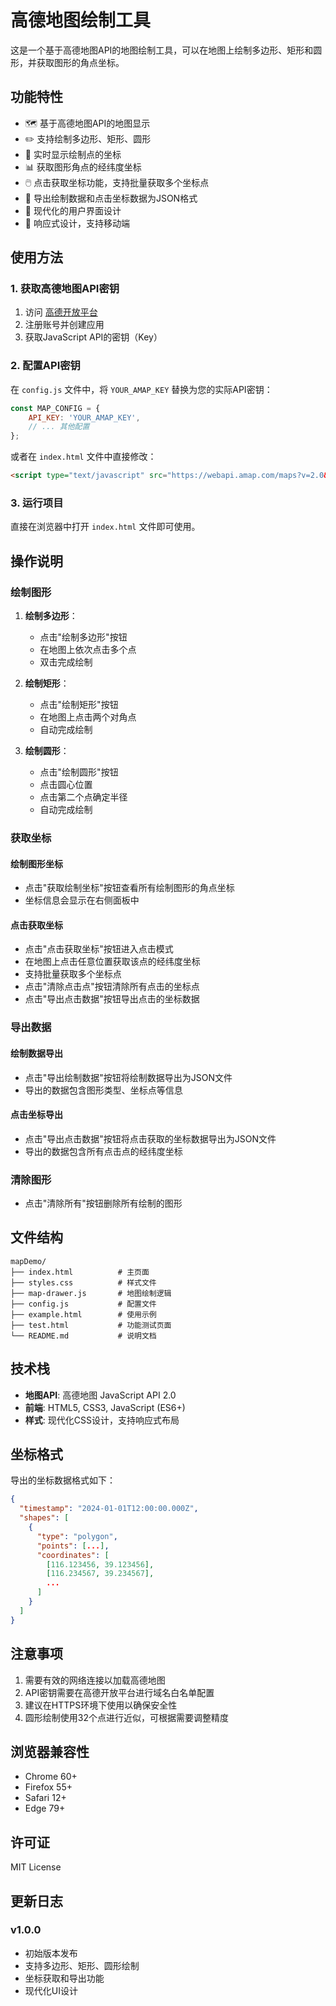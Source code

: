 # 高德地图绘制工具

这是一个基于高德地图API的地图绘制工具，可以在地图上绘制多边形、矩形和圆形，并获取图形的角点坐标。

## 功能特性

- 🗺️ 基于高德地图API的地图显示
- ✏️ 支持绘制多边形、矩形、圆形
- 📍 实时显示绘制点的坐标
- 📊 获取图形角点的经纬度坐标
- 🖱️ 点击获取坐标功能，支持批量获取多个坐标点
- 💾 导出绘制数据和点击坐标数据为JSON格式
- 🎨 现代化的用户界面设计
- 📱 响应式设计，支持移动端

## 使用方法

### 1. 获取高德地图API密钥

1. 访问 [高德开放平台](https://lbs.amap.com/)
2. 注册账号并创建应用
3. 获取JavaScript API的密钥（Key）

### 2. 配置API密钥

在 `config.js` 文件中，将 `YOUR_AMAP_KEY` 替换为您的实际API密钥：

```javascript
const MAP_CONFIG = {
    API_KEY: 'YOUR_AMAP_KEY',
    // ... 其他配置
};
```

或者在 `index.html` 文件中直接修改：

```html
<script type="text/javascript" src="https://webapi.amap.com/maps?v=2.0&key=YOUR_AMAP_KEY"></script>
```

### 3. 运行项目

直接在浏览器中打开 `index.html` 文件即可使用。

## 操作说明

### 绘制图形

1. **绘制多边形**：
   - 点击"绘制多边形"按钮
   - 在地图上依次点击多个点
   - 双击完成绘制

2. **绘制矩形**：
   - 点击"绘制矩形"按钮
   - 在地图上点击两个对角点
   - 自动完成绘制

3. **绘制圆形**：
   - 点击"绘制圆形"按钮
   - 点击圆心位置
   - 点击第二个点确定半径
   - 自动完成绘制

### 获取坐标

#### 绘制图形坐标
- 点击"获取绘制坐标"按钮查看所有绘制图形的角点坐标
- 坐标信息会显示在右侧面板中

#### 点击获取坐标
- 点击"点击获取坐标"按钮进入点击模式
- 在地图上点击任意位置获取该点的经纬度坐标
- 支持批量获取多个坐标点
- 点击"清除点击点"按钮清除所有点击的坐标点
- 点击"导出点击数据"按钮导出点击的坐标数据

### 导出数据

#### 绘制数据导出
- 点击"导出绘制数据"按钮将绘制数据导出为JSON文件
- 导出的数据包含图形类型、坐标点等信息

#### 点击坐标导出
- 点击"导出点击数据"按钮将点击获取的坐标数据导出为JSON文件
- 导出的数据包含所有点击点的经纬度坐标

### 清除图形

- 点击"清除所有"按钮删除所有绘制的图形

## 文件结构

```
mapDemo/
├── index.html          # 主页面
├── styles.css          # 样式文件
├── map-drawer.js       # 地图绘制逻辑
├── config.js           # 配置文件
├── example.html        # 使用示例
├── test.html           # 功能测试页面
└── README.md           # 说明文档
```

## 技术栈

- **地图API**: 高德地图 JavaScript API 2.0
- **前端**: HTML5, CSS3, JavaScript (ES6+)
- **样式**: 现代化CSS设计，支持响应式布局

## 坐标格式

导出的坐标数据格式如下：

```json
{
  "timestamp": "2024-01-01T12:00:00.000Z",
  "shapes": [
    {
      "type": "polygon",
      "points": [...],
      "coordinates": [
        [116.123456, 39.123456],
        [116.234567, 39.234567],
        ...
      ]
    }
  ]
}
```

## 注意事项

1. 需要有效的网络连接以加载高德地图
2. API密钥需要在高德开放平台进行域名白名单配置
3. 建议在HTTPS环境下使用以确保安全性
4. 圆形绘制使用32个点进行近似，可根据需要调整精度

## 浏览器兼容性

- Chrome 60+
- Firefox 55+
- Safari 12+
- Edge 79+

## 许可证

MIT License

## 更新日志

### v1.0.0
- 初始版本发布
- 支持多边形、矩形、圆形绘制
- 坐标获取和导出功能
- 现代化UI设计 